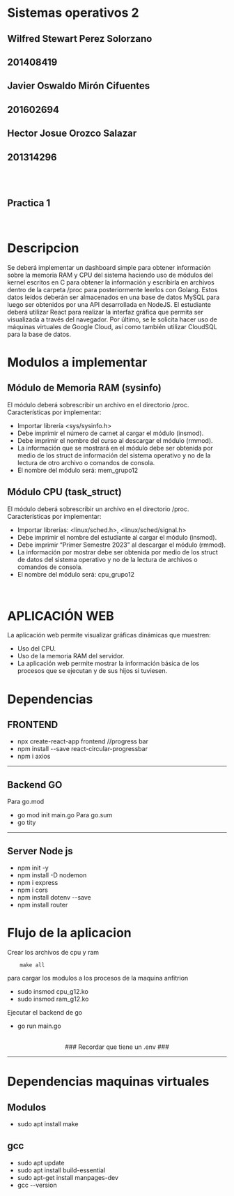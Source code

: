 # Sistemas operativos 2

## Wilfred Stewart Perez Solorzano
## 201408419

## Javier Oswaldo Mirón Cifuentes 
## 201602694

## Hector Josue Orozco Salazar 
## 201314296

</br>
</br>


## Practica 1
</br>


# Descripcion
Se deberá implementar un dashboard simple para obtener información sobre la memoria RAM y CPU del sistema haciendo uso de módulos del kernel escritos en C para obtener la información y escribirla en archivos dentro de la carpeta /proc para posteriormente leerlos con Golang. Estos datos leídos deberán ser almacenados en una base de datos MySQL para luego ser obtenidos por una API desarrollada en NodeJS. El estudiante deberá utilizar React para realizar la interfaz gráfica que permita ser visualizada a través del navegador. Por último, se le solicita hacer uso de máquinas virtuales de Google Cloud, así como también utilizar CloudSQL para la base de datos.
</br>

# Modulos a implementar
## Módulo de Memoria RAM (sysinfo)
El módulo deberá sobrescribir un archivo en el directorio /proc.
Características por implementar:
* Importar librería <sys/sysinfo.h>
* Debe imprimir el número de carnet al cargar el módulo (insmod).
* Debe imprimir el nombre del curso al descargar el módulo (rmmod).
* La información que se mostrará en el módulo debe ser obtenida por medio
de los struct de información del sistema operativo y no de la lectura de otro
archivo o comandos de consola.
* El nombre del módulo será: mem_grupo12
## Módulo CPU (task_struct)
El módulo deberá sobrescribir un archivo en el directorio /proc.
Características por implementar:
* Importar librerías: <linux/sched.h>, <linux/sched/signal.h>
* Debe imprimir el nombre del estudiante al cargar el módulo (insmod).
* Debe imprimir “Primer Semestre 2023” al descargar el módulo (rmmod).
* La información por mostrar debe ser obtenida por medio de los struct de
datos del sistema operativo y no de la lectura de archivos o comandos de
consola.
* El nombre del módulo será: cpu_grupo12
</br>

# APLICACIÓN WEB
La aplicación web permite visualizar gráficas dinámicas que muestren:
* Uso del CPU.
* Uso de la memoria RAM del servidor.
* La aplicación web permite mostrar la información básica de los procesos que se ejecutan y de sus hijos si tuviesen.

# Dependencias
## FRONTEND
* npx create-react-app frontend
//progress bar
* npm install --save react-circular-progressbar
* npm i axios

---
## Backend GO 

Para go.mod 
-   go mod init main.go
Para go.sum 
-   go tity

---
## Server Node js
* npm init -y
* npm install -D nodemon
* npm i express
* npm i cors
* npm install dotenv --save
* npm install router

# Flujo de la aplicacion

Crear los archivos de cpu y ram
```
    make all
```

para cargar los modulos a los procesos de la maquina anfitrion
- sudo insmod cpu_g12.ko
- sudo insmod ram_g12.ko

Ejecutar el backend de go
- go run main.go
<br/>
        <center> ### Recordar que tiene un .env ### </center>

---
# Dependencias maquinas virtuales 

## Modulos
*   sudo apt install make

## gcc
* sudo apt update
* sudo apt install build-essential
* sudo apt-get install manpages-dev
* gcc --version
